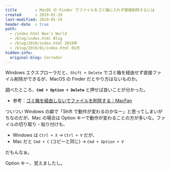 ```yaml
---
title        : MacOS の Finder でファイルをゴミ箱に入れず直接削除するには
created      : 2019-01-19
last-modified: 2019-01-19
header-date  : true
path:
  - /index.html Neo's World
  - /blog/index.html Blog
  - /blog/2019/index.html 2019年
  - /blog/2019/01/index.html 01月
hidden-info:
  original-blog: Corredor
---
```


Windows エクスプローラだと、`Shift + Delete` でゴミ箱を経由せず直接ファイル削除ができるが、MacOS の Finder だとやり方はないものか。

調べたところ、**`Cmd + Option + Delete`** と押せば良いことが分かった。

- 参考：[ゴミ箱を経由しないでファイルを削除する｜MacFan](https://book.mynavi.jp/macfan/detail_summary/id=46844)

ついつい Windows の癖で「Shift で動作が変わるのかなー」と思ってしまいがちなのだが、Mac の場合は Option キーで動作が変わることの方が多いな。ファイルの切り取り・貼り付けも、

- Windows は `Ctrl + X` → `Ctrl + V` だが、
- Mac だと `Cmd + C` (コピーと同じ) → _`Cmd + Option + V`_

だもんなぁ。

Option キー、覚えましたし。
